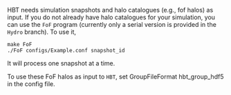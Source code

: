 HBT needs simulation snapshots and halo catalogues (e.g., fof halos) as input. If you do not already have halo catalogues for your simulation, you can use the `FoF` program (currently only a serial version is provided in the `Hydro` branch). To use it,

    make FoF
    ./FoF configs/Example.conf snapshot_id

It will process one snapshot at a time. 

To use these FoF halos as input to `HBT`, set
    GroupFileFormat hbt_group_hdf5
in the config file.